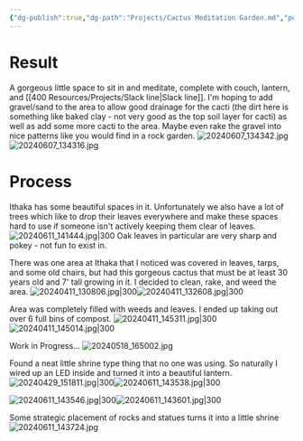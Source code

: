 ```yaml
---
{"dg-publish":true,"dg-path":"Projects/Cactus Meditation Garden.md","permalink":"/projects/cactus-meditation-garden/"}
---
```


# Result
A gorgeous little space to sit in and meditate, complete with couch, lantern, and [[400 Resources/Projects/Slack line\|Slack line]]. I'm hoping to add gravel/sand to the area to allow good drainage for the cacti (the dirt here is something like baked clay - not very good as the top soil layer for cacti) as well as add some more cacti to the area. Maybe even rake the gravel into nice patterns like you would find in a rock garden. 
![20240607_134342.jpg](/img/user/20240607_134342.jpg)
![20240607_134316.jpg](/img/user/20240607_134316.jpg)
# Process

Ithaka has some beautiful spaces in it. Unfortunately we also have a lot of trees which like to drop their leaves everywhere and make these spaces hard to use if someone isn't actively keeping them clear of leaves. 
![20240611_141444.jpg|300](/img/user/20240611_141444.jpg)
Oak leaves in particular are very sharp and pokey - not fun to exist in. 

There was one area at Ithaka that I noticed was covered in leaves, tarps, and some old chairs, but had this gorgeous cactus that must be at least 30 years old and 7' tall growing in it. I decided to clean, rake, and weed the area. 
![20240411_130806.jpg|300](/img/user/20240411_130806.jpg)![20240411_132608.jpg|300](/img/user/20240411_132608.jpg)

Area was completely filled with weeds and leaves. I ended up taking out over 6 full bins of compost.
![20240411_145311.jpg|300](/img/user/20240411_145311.jpg)![20240411_145014.jpg|300](/img/user/20240411_145014.jpg)

Work in Progress…
![20240518_165002.jpg](/img/user/20240518_165002.jpg)

Found a neat little shrine type thing that no one was using. So naturally I wired up an LED inside and turned it into a beautiful lantern.
![20240429_151811.jpg|300](/img/user/20240429_151811.jpg)![20240611_143538.jpg|300](/img/user/20240611_143538.jpg)

![20240611_143546.jpg|300](/img/user/20240611_143546.jpg)![20240611_143601.jpg|300](/img/user/20240611_143601.jpg)

Some strategic placement of rocks and statues turns it into a little shrine
![20240611_143724.jpg](/img/user/20240611_143724.jpg)
